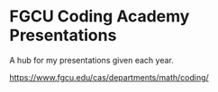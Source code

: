 # FGCU Coding Academy Presentations

A hub for my presentations given each year.

https://www.fgcu.edu/cas/departments/math/coding/
